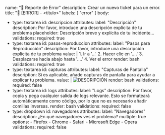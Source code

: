 name: "🐛 Reporte de Error"
description: Crear un nuevo ticket para un error.
title: "🐛 [ERROR] - <título>"
labels: [
  "error"
]
body:
  - type: textarea
    id: descripcion
    attributes:
      label: "Descripción"
      description: Por favor, introduce una descripción explícita de tu problema
      placeholder: Descripción breve y explícita de tu incidente...
    validations:
      required: true
  - type: textarea
    id: pasos-reproduccion
    attributes:
      label: "Pasos para Reproducción"
      description: Por favor, introduce una descripción explícita de tu problema
      value: |
        1. Ir a '...'
        2. Hacer clic en '....'
        3. Desplazarse hacia abajo hasta '....'
        4. Ver el error
      render: bash
    validations:
      required: true
  - type: textarea
    id: capturas
    attributes:
      label: "Capturas de Pantalla"
      description: Si es aplicable, añade capturas de pantalla para ayudar a explicar tu problema.
      value: |
        ![DESCRIPCIÓN](ENLACE.png)
      render: bash
    validations:
      required: false
  - type: textarea
    id: logs
    attributes:
      label: "Logs"
      description: Por favor, copia y pega cualquier salida de logs relevante. Esto se formateará automáticamente como código, por lo que no es necesario añadir comillas inversas.
      render: bash
    validations:
      required: false
  - type: dropdown
    id: navegadores
    attributes:
      label: "Navegadores"
      description: ¿En qué navegadores ves el problema?
      multiple: true
      options:
        - Firefox
        - Chrome
        - Safari
        - Microsoft Edge
        - Opera
    validations:
      required: false
